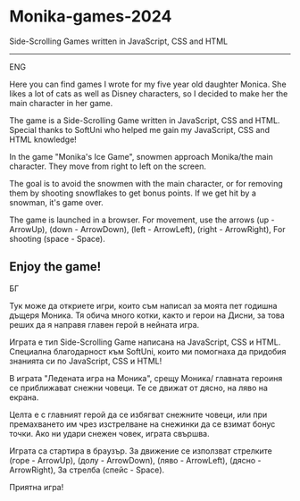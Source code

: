 # Monika-games-2024
Side-Scrolling Games written in JavaScript, CSS and HTML

-------------------------------------------------
ENG

Here you can find games I wrote for my five year old daughter Monica.
She likes a lot of cats as well as Disney characters, so I decided to make her the main character in her game.

The game is a Side-Scrolling Game written in JavaScript, CSS and HTML.
Special thanks to SoftUni who helped me gain my JavaScript, CSS and HTML knowledge!

In the game "Monika's Ice Game", snowmen approach Monika/the main character.
They move from right to left on the screen.

The goal is to avoid the snowmen with the main character,
or for removing them by shooting snowflakes to get bonus points.
If we get hit by a snowman, it's game over.

The game is launched in a browser.
For movement, use the arrows (up - ArrowUp), (down - ArrowDown), (left - ArrowLeft), (right - ArrowRight),
For shooting (space - Space).

Enjoy the game!
-------------------------------------------------
БГ

Тук може да откриете игри, които съм написал за моята пет годишна дъщеря Моника.
Тя обича много котки, както и герои на Дисни, за това реших да я направя главен герой в нейната игра.

Играта е тип Side-Scrolling Game написана на JavaScript, CSS и HTML.
Специална благодарност към SoftUni, които ми помогнаха да придобия знанията си по JavaScript, CSS и HTML! 

В играта "Ледената игра на Моника", срещу Моника/ главната героиня се приближават снежни човеци.
Те се движат от дясно, на ляво на екрана.

Целта е с главният герой да се избягват снежните човеци, 
или при премахването им чрез изстрелване на снежинки да се взимат бонус точки.
Ако ни удари снежен човек, играта свършва.

Играта са стартира в браузър.
За движение се използват стрелките (горе - ArrowUp), (долу - ArrowDown), (ляво - ArrowLeft), (дясно - ArrowRight),
За стрелба (спейс - Space).

Приятна игра!
